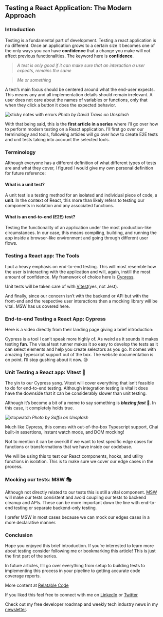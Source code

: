 ## Testing a React Application: The Modern Approach

### Introduction

Testing is a fundamental part of development. Testing a react application is no different. Once an application grows to a certain size it becomes one of the only ways you can have **confidence** that a change you make will not affect previous functionalities. The keyword here is **confidence**.

> _A test is only good if it can make sure that an interaction a user expects, remains the same_

> _Me or something_

A test’s main focus should be centered around what the end-user expects. This means any and all implementation details should remain irrelevant. A user does not care about the names of variables or functions, only that when they click a button it does the expected behavior.

![sticky notes with errors](https://cdn.hashnode.com/res/hashnode/image/upload/v1650898789228/46ukd0j_Fx.jpeg)
_Photo by David Travis on Unsplash_

With that being said, this is the **first article in a series** where I’ll go over how to perform modern testing on a React application. I’ll first go over our terminology and tools, following articles will go over how to create E2E tests and unit tests taking into account the selected tools.

### Terminology

Although everyone has a different definition of what different types of tests are and what they cover, I figured I would give my own personal definition for future reference:

#### What is a unit test?

A unit test is a testing method for an isolated and individual piece of code, a **unit**. In the context of React, this more than likely refers to testing our components in isolation and any associated functions.

#### What is an end-to-end (E2E) test?

Testing the functionality of an application under the most production-like circumstances. In our case, this means compiling, building, and running the app inside a browser-like environment and going through different user flows.

### Testing a React app: The Tools

I put a heavy emphasis on end-to-end testing. This will most resemble how the user is interacting with the application and will, again, instill the most amount of confidence. My framework of choice here is [Cypress](https://www.cypress.io/).

Unit tests will be taken care of with [Vitest](https://vitest.dev/)(yes, not Jest).

And finally, since our concern isn’t with the backend or API but with the front-end and the respective user interactions then a mocking library will be vital. MSW has us covered here.

### End-to-end Testing a React App: Cypress

Here is a video directly from their landing page giving a brief introduction:

Cypress is a tool I can’t speak more highly of. As weird as it sounds it makes testing **fun**. The visual test runner makes it so easy to develop the tests as it can select elements and help you create selectors as you go. It comes with amazing Typescript support out of the box. The website documentation is on point. I’ll stop gushing about it now. 😢

### Unit Testing a React app: Vitest 🌽

The yin to our Cypress yang. Vitest will cover everything that isn’t feasible to do for end-to-end testing. Although integration testing is vital it does have the downside that it can be considerably slower than unit testing.

Although it’s become a bit of a meme to say something is **_blazing fast_** 🚀. In this case, it completely holds true.

![stopwatch](https://cdn.hashnode.com/res/hashnode/image/upload/v1650898790547/15r48ftvY.jpeg)
_Photo by Saffu on Unsplash_

Much like Cypress, this comes with out-of-the-box Typescript support, Chai built-in assertions, instant watch mode, and DOM mocking!

Not to mention it can be overkill if we want to test specific edge cases for functions or transformations that we have inside our codebase.

We will be using this to test our React components, hooks, and utility functions in isolation. This is to make sure we cover our edge cases in the process.

### Mocking our tests: MSW 🎭

Although not directly related to our tests this is still a vital component. [MSW](https://mswjs.io/) will make our tests consistent and avoid coupling our tests to backend cleanup and APIs. These can be more important down the line with end-to-end testing or separate backend-only testing.

I prefer MSW in most cases because we can mock our edges cases in a more declarative manner.

### Conclusion

Hope you enjoyed this brief introduction. If you’re interested to learn more about testing consider following me or bookmarking this article! This is just the first part of the series.

In future articles, I’ll go over everything from setup to building tests to implementing this process in your pipeline to getting accurate code coverage reports.

More content at [Relatable Code](https://relatablecode.com)

If you liked this feel free to connect with me on [LinkedIn](https://www.linkedin.com/in/relatablecode) or [Twitter](https://twitter.com/relatablecoder)

Check out my free developer roadmap and weekly tech industry news in my [newsletter](https://relatablecode.substack.com/).